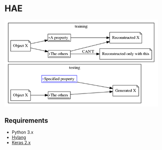 # HAE

![](img/overview.png)

## Requirements

- Python 3.x
- [Hylang](https://github.com/hylang/hy)
- [Keras 2.x](https://keras.io/)

